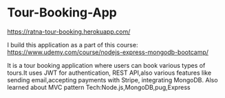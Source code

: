 # Tour-Booking-App

https://ratna-tour-booking.herokuapp.com/

I build this application as a part of this course: https://www.udemy.com/course/nodejs-express-mongodb-bootcamp/

It is a tour booking application where users can book various types of tours.It uses JWT for authentication, REST API,also various features like sending email,accepting payments with Stripe, 
integrating MongoDB. 
Also learned about MVC pattern
Tech:Node.js,MongoDB,pug,Express
